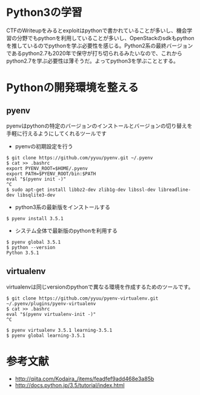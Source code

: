 # Python3の学習

CTFのWriteupをみるとexploitはpythonで書かれていることが多いし、機会学習の分野でもpythonを利用していることが多いし、OpenStackのsdkもpythonを推しているのでpythonを学ぶ必要性を感じる。Python2系の最終バージョンであるpython2.7も2020年で保守が打ち切られるみたいなので、これからpython2.7を学ぶ必要性は薄そうだ。よってpython3を学ぶこととする。

# Pythonの開発環境を整える

## pyenv

pyenvはpythonの特定のバージョンのインストールとバージョンの切り替えを手軽に行えるようにしてくれるツールです

 * pyenvの初期設定を行う

```
$ git clone https://github.com/yyuu/pyenv.git ~/.pyenv
$ cat >> .bashrc
export PYENV_ROOT=$HOME/.pyenv
export PATH=$PYENV_ROOT/bin:$PATH
eval "$(pyenv init -)"
^C
$ sudo apt-get install libbz2-dev zlib1g-dev libssl-dev libreadline-dev libsqlite3-dev
```

 * python3系の最新版をインストールする

```
$ pyenv install 3.5.1
```

 * システム全体で最新版のpythonを利用する

```
$ pyenv global 3.5.1
$ python --version
Python 3.5.1
```

## virtualenv

virtualenvは同じversionのpythonで異なる環境を作成するためのツールです。

```
$ git clone https://github.com/yyuu/pyenv-virtualenv.git ~/.pyenv/plugins/pyenv-virtualenv
$ cat >> .bashrc
eval "$(pyenv virtualenv-init -)"
^C
```

```
$ pyenv virtualenv 3.5.1 learning-3.5.1
$ pyenv global learning-3.5.1
```

# 参考文献

 * http://qiita.com/Kodaira_/items/feadfef9add468e3a85b
 * http://docs.python.jp/3.5/tutorial/index.html


